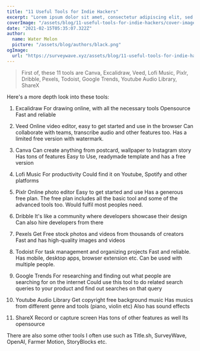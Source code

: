 ```yaml
---
title: "11 Useful Tools for Indie Hackers"
excerpt: "Lorem ipsum dolor sit amet, consectetur adipiscing elit, sed do eiusmod tempor incididunt ut labore et dolore magna aliqua. Praesent elementum facilisis leo vel fringilla est ullamcorper eget. At imperdiet dui accumsan sit amet nulla facilities morbi tempus."
coverImage: "/assets/blog/11-useful-tools-for-indie-hackers/cover-image.jpeg"
date: "2021-02-15T05:35:07.322Z"
author:
  name: Water Melon
  picture: "/assets/blog/authors/black.png"
ogImage:
  url: "https://surveywave.xyz/assets/blog/11-useful-tools-for-indie-hackers/cover-image.jpeg"
---
```


> First of, these 11 tools are Canva, Excalidraw, Veed, Lofi Music, Pixlr, Dribble, Pexels, Todoist, Google Trends, Youtube Audio Library, ShareX

Here's a more depth look into these tools:

1. Excalidraw
   For drawing online, with all the necessary tools
   Opensource
   Fast and reliable

2. Veed
   Online video editor, easy to get started and use in the browser
   Can collaborate with teams, transcribe audio and other features too.
   Has a limited free version with watermark.

3. Canva
   Can create anything from postcard, wallpaper to Instagram story
   Has tons of features
   Easy to Use, readymade template and has a free version

4. Lofi Music
   For productivity
   Could find it on Youtube, Spotify and other platforms

5. Pixlr
   Online photo editor
   Easy to get started and use
   Has a generous free plan. The free plan includes all the basic tool and some of the advanced tools too. Would fulfil most peoples need.

6. Dribble
   It's like a community where developers showcase their design
   Can also hire developers from there

7. Pexels
   Get Free stock photos and videos from thousands of creators
   Fast and has high-quality images and videos

8. Todoist
   For task management and organizing projects
   Fast and reliable. Has mobile, desktop apps, browser extension etc.
   Can be used with multiple people.

9. Google Trends
   For researching and finding out what people are searching for on the internet
   Could use this tool to do related search queries to your product and find out searches on that query

10. Youtube Audio Library
    Get copyright free background music
    Has musics from different genre and tools (piano, violin etc)
    Also has sound effects

11. ShareX
    Record or capture screen
    Has tons of other features as well
    Its opensource

There are also some other tools I often use such as Title.sh, SurveyWave, OpenAI, Farmer Motion, StoryBlocks etc.
